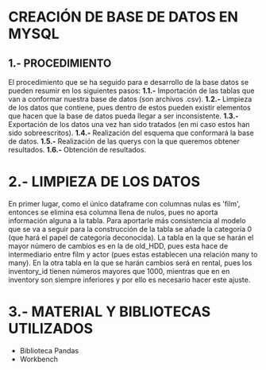 # CREACIÓN DE BASE DE DATOS EN MYSQL

## 1.- PROCEDIMIENTO
El procedimiento que se ha seguido para e desarrollo de la base datos se pueden resumir en los siguientes pasos:
**1.1.-** Importación de las tablas que van a conformar nuestra base de datos (son archivos .csv).
**1.2.-** Limpieza de los datos que contiene, pues dentro de estos pueden existir elementos que hacen que la base de datos pueda llegar a ser inconsistente.
**1.3.-** Exportación de los datos una vez han sido tratados (en mi caso estos han sido sobreescritos).
**1.4.-** Realización del esquema que conformará la base de datos.
**1.5.-** Realización de las querys con la que queremos obtener resultados.
**1.6.-** Obtención de resultados.
	
# 2.- LIMPIEZA DE LOS DATOS
En primer lugar, como el único dataframe con columnas nulas es 'film', entonces se elimina esa columna llena de nulos, pues no aporta información alguna a la tabla.
Para aportarle más consistencia al modelo que se va a seguir para la construcción de la tabla se añade la categoría 0 (que hará el papel de categoría deconocida).
La tabla en la que se harán el mayor número de cambios es en la de old_HDD, pues esta hace de intermediario entre film y actor (pues estas establecen una relación many to many).
En la otra tabla en la que se harán cambios será en rental, pues los inventory_id tienen números mayores que 1000, mientras que en en inventory son siempre inferiores y por ello es necesario hacer este ajuste.
	
# 3.- MATERIAL Y BIBLIOTECAS UTILIZADOS
- Biblioteca Pandas
- Workbench 

